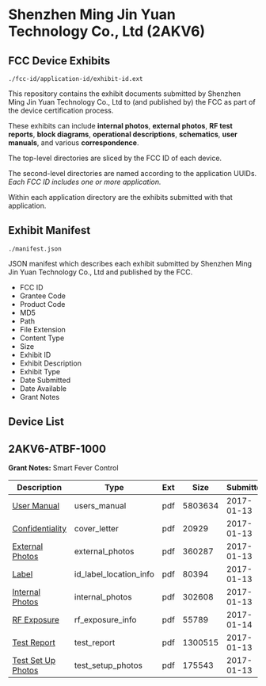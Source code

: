 # Shenzhen Ming Jin Yuan Technology Co., Ltd (2AKV6)
## FCC Device Exhibits

```
./fcc-id/application-id/exhibit-id.ext
```

This repository contains the exhibit documents submitted by Shenzhen Ming Jin Yuan Technology Co., Ltd to (and published by) the FCC as part of the device certification process.

These exhibits can include **internal photos**, **external photos**, **RF test reports**, **block diagrams**, **operational descriptions**, **schematics**, **user manuals**, and various **correspondence**.

The top-level directories are sliced by the FCC ID of each device.

The second-level directories are named according to the application UUIDs. *Each FCC ID includes one or more application.*

Within each application directory are the exhibits submitted with that application. 

## Exhibit Manifest

```
./manifest.json
```

JSON manifest which describes each exhibit submitted by Shenzhen Ming Jin Yuan Technology Co., Ltd and published by the FCC.

- FCC ID
- Grantee Code
- Product Code
- MD5
- Path
- File Extension
- Content Type
- Size
- Exhibit ID
- Exhibit Description
- Exhibit Type
- Date Submitted
- Date Available
- Grant Notes

## Device List
## 2AKV6-ATBF-1000
**Grant Notes:** Smart Fever Control

| Description | Type | Ext | Size | Submitted | Available |
| ----------- | ---- | --- | ---- | --------- | --------- |
| [User Manual](2AKV6-ATBF-1000/7ec9c346c51109d4cc3123d738438f5f/3258229.pdf) | users_manual | pdf | 5803634 | 2017-01-13 | 2017-01-14 |
| [Confidentiality](2AKV6-ATBF-1000/7ec9c346c51109d4cc3123d738438f5f/3258221.pdf) | cover_letter | pdf | 20929 | 2017-01-13 | 2017-01-14 |
| [External Photos](2AKV6-ATBF-1000/7ec9c346c51109d4cc3123d738438f5f/3258222.pdf) | external_photos | pdf | 360287 | 2017-01-13 | 2017-01-14 |
| [Label](2AKV6-ATBF-1000/7ec9c346c51109d4cc3123d738438f5f/3258224.pdf) | id_label_location_info | pdf | 80394 | 2017-01-13 | 2017-01-14 |
| [Internal Photos](2AKV6-ATBF-1000/7ec9c346c51109d4cc3123d738438f5f/3258223.pdf) | internal_photos | pdf | 302608 | 2017-01-13 | 2017-01-14 |
| [RF Exposure](2AKV6-ATBF-1000/7ec9c346c51109d4cc3123d738438f5f/3259157.pdf) | rf_exposure_info | pdf | 55789 | 2017-01-14 | 2017-01-14 |
| [Test Report](2AKV6-ATBF-1000/7ec9c346c51109d4cc3123d738438f5f/3258228.pdf) | test_report | pdf | 1300515 | 2017-01-13 | 2017-01-14 |
| [Test Set Up Photos](2AKV6-ATBF-1000/7ec9c346c51109d4cc3123d738438f5f/3258227.pdf) | test_setup_photos | pdf | 175543 | 2017-01-13 | 2017-01-14 |
